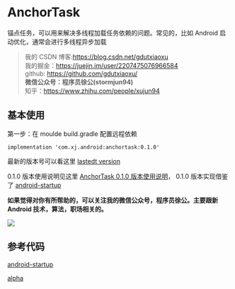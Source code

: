 #  AnchorTask
锚点任务，可以用来解决多线程加载任务依赖的问题。常见的，比如 Android 启动优化，通常会进行多线程异步加载

> 我的 CSDN 博客:https://blog.csdn.net/gdutxiaoxu <br>
> 我的掘金：https://juejin.im/user/2207475076966584  <br>
> github: https://github.com/gdutxiaoxu/  <br>
> **微信公众号：程序员徐公(stormjun94)**  <br>
> 知乎：https://www.zhihu.com/people/xujun94  <br>




## 基本使用

第一步：在 moulde build.gradle 配置远程依赖


```
implementation 'com.xj.android:anchortask:0.1.0'
```

最新的版本号可以看这里 [lastedt version](https://dl.bintray.com/xujun94/maven/com/xj/android/anchortask/)

0.1.0 版本使用说明见这里 [AnchorTask 0.1.0 版本使用说明](https://github.com/gdutxiaoxu/AnchorTask/wiki/AnchorTask-0.1.0-%E7%89%88%E6%9C%AC%E4%BD%BF%E7%94%A8%E8%AF%B4%E6%98%8E)， 0.1.0 版本实现借鉴了 [android-startup](https://github.com/idisfkj/android-startup)

**如果觉得对你有所帮助的，可以关注我的微信公众号，程序员徐公。主要跟新 Android 技术，算法，职场相关的。**

![](https://gitee.com/gdutxiaoxu/blog-picture/raw/master/21/01/qrcode_for_gh_f0b7a2d93f70_430%20(2).jpg)

## 参考代码

[android-startup](https://github.com/idisfkj/android-startup)

[alpha](https://github.com/alibaba/alpha)
